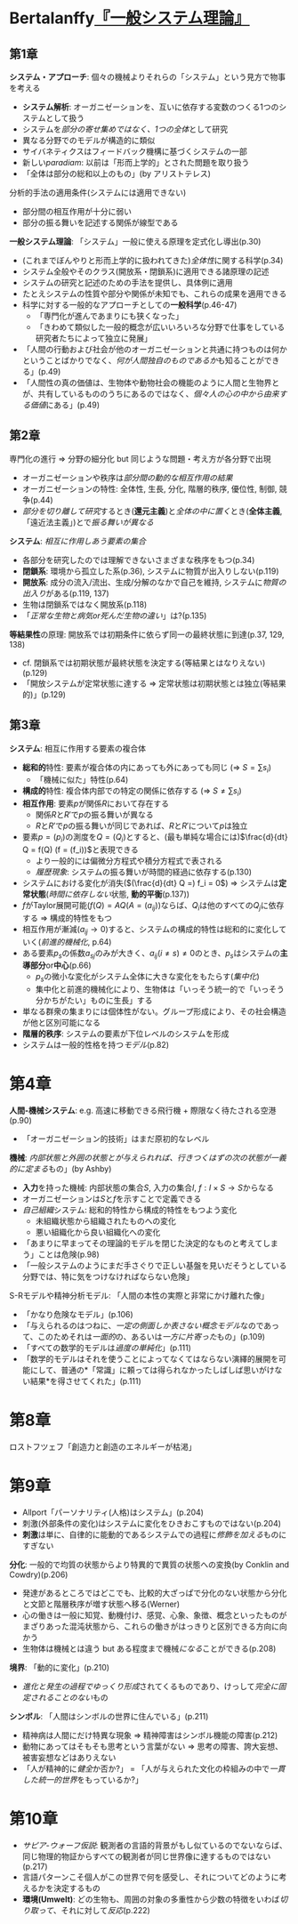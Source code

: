 # Bertalanffy[『一般システム理論』](urn:isbn:4622025221) 
## 第1章
**システム・アプローチ**: 個々の機械よりそれらの「システム」という見方で物事を考える
- **システム解析**: オーガニゼーションを、互いに依存する変数のつくる1つのシステムとして扱う
- システムを*部分の寄せ集めではなく、1つの全体*として研究
- 異なる分野でのモデルが構造的に類似
- サイバネティクスはフィードバック機構に基づくシステムの一部
- 新しい*paradiam*: 以前は「形而上学的」とされた問題を取り扱う
- 「全体は部分の総和以上のもの」(by アリストテレス)

分析的手法の適用条件(システムには適用できない)
- 部分間の相互作用が十分に弱い
- 部分の振る舞いを記述する関係が線型である

**一般システム理論**: 「システム」一般に使える原理を定式化し導出(p.30)
- (これまでぼんやりと形而上学的に扱われてきた)*全体性*に関する科学(p.34)
- システム全般やそのクラス(開放系・閉鎖系)に適用できる諸原理の記述
- システムの研究と記述のための手法を提供し、具体例に適用
- たとえシステムの性質や部分や関係が未知でも、これらの成果を適用できる
- 科学に対する一般的なアプローチとしての**一般科学**(p.46-47)
	- 「専門化が進んであまりにも狭くなった」
	- 「きわめて類似した一般的概念が広いいろいろな分野で仕事をしている研究者たちによって独立に発展」
- 「人間の行動および社会が他のオーガニゼーションと共通に持つものは何かということばかりでなく、*何が人間独自のものであるか*も知ることができる」(p.49)
- 「人間性の真の価値は、生物体や動物社会の機能のように人間と生物界とが、共有しているもののうちにあるのではなく、*個々人の心の中から由来する価値*にある」(p.49)

## 第2章
専門化の進行 ⇒ 分野の細分化 but 同じような問題・考え方が各分野で出現
- オーガニゼーションや秩序は*部分間の動的な相互作用の結果*
- オーガニゼーションの特性: 全体性, 生長, 分化, 階層的秩序, 優位性, 制御, 競争(p.44)
- *部分を切り離して研究*するとき(**還元主義**)と*全体の中に置く*とき(**全体主義**,「遠近法主義」)とで*振る舞いが異なる*

**システム**: *相互に作用しあう要素の集合*
- 各部分を研究したのでは理解できないさまざまな秩序をもつ(p.34)
- **閉鎖系**: 環境から孤立した系(p.36), システムに物質が出入りしない(p.119)
- **開放系**: 成分の流入/流出、生成/分解のなかで自己を維持, システムに*物質の出入り*がある(p.119, 137)
- 生物は閉鎖系ではなく開放系(p.118)
- 「*正常な生物と病気or死んだ生物の違い*」は?(p.135)

**等結果性**の原理: 開放系では初期条件に依らず同一の最終状態に到達(p.37, 129, 138)
- cf. 閉鎖系では初期状態が最終状態を決定する(等結果とはなりえない)(p.129)
- 「開放システムが定常状態に達する ⇒ 定常状態は初期状態とは独立(等結果的)」(p.129)


## 第3章
**システム**: 相互に作用する要素の複合体
- **総和的**特性: 要素が複合体の内にあっても外にあっても同じ (⇒ $S = \sum s_i$)
	- 「機械に似た」特性(p.64)
- **構成的**特性: 複合体内部での特定の関係に依存する (⇒ $S \neq \sum s_i$)
- **相互作用**: 要素$p$が関係$R$において存在する
	- 関係$R$と$R'$で$p$の振る舞いが異なる
	- $R$と$R'$で$p$の振る舞いが同じであれば、$R$と$R'$について$p$は独立
- 要素$p = (p_i)$の測度を$Q = (Q_i)$とすると、(最も単純な場合には)$\frac{d}{dt} Q = f(Q) (f = (f_i))$と表現できる
	- より一般的には偏微分方程式や積分方程式で表される
	- *履歴現象*: システムの振る舞いが時間的経過に依存する(p.130)
- システムにおける変化が消失($(\frac{d}{dt} Q =) f_i = 0$) ⇒ システムは**定常状態**(*時間に依存しない*状態, **動的平衡**(p.137))
- $f$がTaylor展開可能($f(Q) = A Q (A = (a_{ij})$)ならば、$Q_i$は他のすべての$Q_j$に依存する ⇒ 構成的特性をもつ
- 相互作用が漸減($a_{ij} \to 0$)すると、システムの構成的特性は総和的に変化していく(*前進的機械化*, p.64)
- ある要素$p_s$の係数$a_{sj}$のみが大きく、$a_{ij} (i \ne s) \neq 0$のとき、$p_s$はシステムの**主導部分**or**中心**(p.66)
	- $p_s$の微小な変化がシステム全体に大きな変化をもたらす(*集中化*)
	- 集中化と前進的機械化により、生物体は「いっそう統一的で「いっそう分かちがたい」ものに生長」する
- 単なる群衆の集まりには個体性がない。グループ形成により、その社会構造が他と区別可能になる
- **階層的秩序**: システムの要素が下位レベルのシステムを形成
- システムは一般的性格を持つ*モデル*(p.82)

# 第4章
**人間-機械システム**: e.g. 高速に移動できる飛行機 + 際限なく待たされる空港(p.90)
- 「オーガニゼーション的技術」はまだ原初的なレベル

**機械**: *内部状態と外囲の状態とが与えられれば、行きつくはずの次の状態が一義的に定まる*もの」(by Ashby)
- **入力**を持った機械: 内部状態の集合$S$, 入力の集合$I$, $f: I \times S \to S$からなる
- オーガニゼーションは$S$と$f$を示すことで定義できる
- *自己組織*システム: 総和的特性から構成的特性をもつよう変化
	- 未組織状態から組織されたものへの変化
	- 悪い組織化から良い組織化への変化
- 「あまりに早まってその理論的モデルを閉じた決定的なものと考えてしまう」ことは危険(p.98)
- 「一般システムのようにまだ手さぐりで正しい基盤を見いだそうとしている分野では、特に気をつけなければならない危険」

S-Rモデルや精神分析モデル: 「人間の本性の実際と非常にかけ離れた像」
- 「かなり危険なモデル」(p.106)
- 「与えられるのはつねに、*一定の側面しか表さない概念モデル*なのであって、このためそれは*一面的*の、あるいは*一方に片寄った*もの」(p.109)
- 「すべての数学的モデルは*過度の単純化*」(p.111)
- 「数学的モデルはそれを使うことによってなくてはならない演繹的展開を可能にして、普通の*「常識」に頼っては得られなかったしばしば思いがけない結果*を得させてくれた」(p.111)

# 第8章
ロストフツェフ「創造力と創造のエネルギーが枯渇」

# 第9章
- Allport「パーソナリティ(人格)はシステム」(p.204)
- 刺激(外部条件の変化)はシステムに変化をひきおこすものではない(p.204)
- **刺激**は単に、自律的に能動的であるシステムでの過程に*修飾を加える*ものにすぎない

**分化**: 一般的で均質の状態からより特異的で異質の状態への変換(by Conklin and Cowdry)(p.206)
- 発達があるところではどこでも、比較的大ざっぱで分化のない状態から分化と文節と階層秩序が増す状態へ移る(Werner)
- 心の働きは一般に知覚、動機付け、感覚、心象、象徴、概念といったものがまざりあった混沌状態から、これらの働きがはっきりと区別できる方向に向かう
- 生物体は機械とは違う but ある程度まで機械*になる*ことができる(p.208)

**境界**: 「動的に変化」(p.210)
- *進化と発生の過程でゆっくり形成*されてくるものであり、けっして*完全に固定されることのない*もの

**シンボル**: 「人間はシンボルの世界に住んでいる」(p.211)
- 精神病は人間にだけ特異な現象 ⇒ 精神障害はシンボル機能の障害(p.212)
- 動物にあってはそもそも思考という言葉がない ⇒ 思考の障害、誇大妄想、被害妄想などはありえない
- 「人が精神的に*健全*か否か?」 = 「人が与えられた文化の枠組みの中で*一貫した統一的世界*をもっているか?」

# 第10章
- *サピア-ウォーフ仮説*: 観測者の言語的背景がもし似ているのでないならば、同じ物理的物証からすべての観測者が同じ世界像に達するものではない(p.217)
- 言語パターンこそ個人がこの世界で何を感受し、それについてどのように考えるかを決定するもの
- **環境(Umwelt)**: どの生物も、周囲の対象の多重性から少数の特徴をいわば*切り取って*、それに対して*反応*(p.222)
